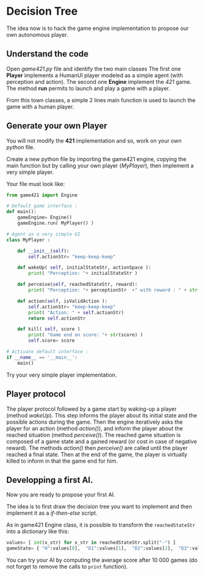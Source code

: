 # Decision Tree

The idea now is to hack the game engine implementation to propose our own autonomous player.

## Understand the code

Open *game421.py* file and identify the two main classes 
The first one **Player** implements a HumanUI player modeled as a simple agent (with perception and action).
The second one **Engine** implement the *421* game.
The method **run** permits to launch and play a game with a player.

From this town classes, a simple 2 lines main function is used to launch the game with a human player.

## Generate your own Player

You will not modify the **421** implementation and so, work on your own *python* file.

Create a new python file by importing the game421 engine, copying the main function but by calling your own player (*MyPlayer*), then implement a very simple player.

Your file must look like:

```python
from game421 import Engine

# Default game interface :
def main():
    gameEngine= Engine()
    gameEngine.run( MyPlayer() )

# Agent as a very simple UI
class MyPlayer :

    def __init__(self):
        self.actionStr= "keep-keep-keep"

    def wakeUp( self, initialStateStr, actionSpace ):
        print( "Perception: "+ initialStateStr )

    def perceive(self, reachedStateStr, reward):
        print( "Perception: "+ perceptionStr  +" with reward : " + str(reward) )

    def action(self, isValidAction ):
        self.actionStr= "keep-keep-keep"
        print( "Action: " + self.actionStr)
        return self.actionStr

    def kill( self, score )
        print( "Game end on score: "+ str(score) )
        self.score= score

# Activate default interface :
if __name__ == '__main__':
    main()
```

Try your very simple player implementation.

## Player protocol

The player protocol followed by a game start by waking-up a player (method *wakeUp*).
This step informs the player about its initial state and the possible actions during the game.
Then the engine iteratively asks the player for an action (method *action()*), and inform the player about the reached situation (method *perceive()*).
The reached game situation is composed of a game state and a gained reward (or cost in case of negative reward).
The methods *action()* then *perceive()* are called until the player reached a final state.
Then at the end of the game, the player is virtually killed to inform in that the game end for him.

## Developping a first AI.

Now you are ready to propose your first AI.

The idea is to first draw the decision tree you want to implement and then implement it as a *if-then-else* script.

As in game421 Engine class, it is possible to transform the `reachedStateStr` into a dictionary like this:

```python
values= [ int(x_str) for x_str in reachedStateStr.split("-") ]
gameState= { "H":values[0],  "D1":values[1],  "D2":values[2],  "D3":values[3] }
```

You can try your AI by computing the average score after 10 000 games (do not forget to remove the calls to `print` function).